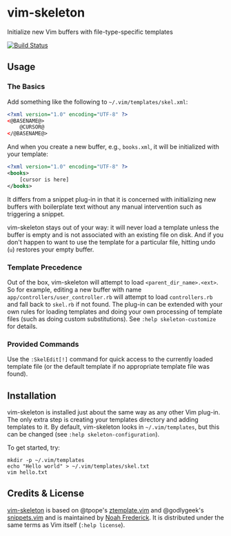 # vim-skeleton

Initialize new Vim buffers with file-type-specific templates

[![Build Status][buildimg]](https://travis-ci.org/noahfrederick/vim-skeleton)

## Usage
### The Basics

Add something like the following to `~/.vim/templates/skel.xml`:

```xml
<?xml version="1.0" encoding="UTF-8" ?>
<@BASENAME@>
	@CURSOR@
</@BASENAME@>
```

And when you create a new buffer, e.g., `books.xml`, it will be initialized
with your template:

```xml
<?xml version="1.0" encoding="UTF-8" ?>
<books>
	[cursor is here]
</books>
```

It differs from a snippet plug-in in that it is concerned with initializing
new buffers with boilerplate text without any manual intervention such as
triggering a snippet.

vim-skeleton stays out of your way: it will never load a template unless the
buffer is empty and is not associated with an existing file on disk. And if you
don't happen to want to use the template for a particular file, hitting undo
(`u`) restores your empty buffer.

### Template Precedence

Out of the box, vim-skeleton will attempt to load `<parent_dir_name>.<ext>`.
So for example, editing a new buffer with name
`app/controllers/user_controller.rb` will attempt to load `controllers.rb` and
fall back to `skel.rb` if not found. The plug-in can be extended with your own
rules for loading templates and doing your own processing of template files
(such as doing custom substitutions).  See `:help skeleton-customize` for
details.

### Provided Commands

Use the `:SkelEdit[!]` command for quick access to the currently loaded
template file (or the default template if no appropriate template file was
found).

## Installation

vim-skeleton is installed just about the same way as any other Vim plug-in.
The only extra step is creating your templates directory and adding templates
to it. By default, vim-skeleton looks in `~/.vim/templates`, but this can be
changed (see `:help skeleton-configuration`).

To get started, try:

    mkdir -p ~/.vim/templates
	echo "Hello world" > ~/.vim/templates/skel.txt
	vim hello.txt

## Credits & License

[vim-skeleton][repo] is based on @tpope's [ztemplate.vim][ztemplate] and
@godlygeek's [snippets.vim][snippets] and is maintained by [Noah
Frederick][home]. It is distributed under the same terms as Vim itself (`:help
license`).

[buildimg]: https://travis-ci.org/noahfrederick/vim-skeleton.png?branch=master
[repo]: https://github.com/noahfrederick/vim-skeleton
[ztemplate]: https://github.com/tpope/tpope/blob/master/.vim/plugin/ztemplate.vim
[snippets]: https://github.com/godlygeek/vim-files/blob/master/plugin/snippets.vim
[home]: http://noahfrederick.com/
